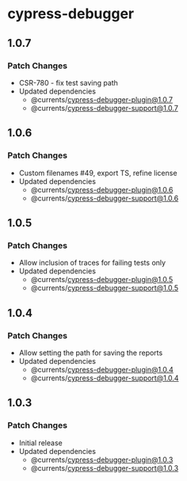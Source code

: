# cypress-debugger

## 1.0.7

### Patch Changes

- CSR-780 - fix test saving path
- Updated dependencies
  - @currents/cypress-debugger-plugin@1.0.7
  - @currents/cypress-debugger-support@1.0.7

## 1.0.6

### Patch Changes

- Custom filenames #49, export TS, refine license
- Updated dependencies
  - @currents/cypress-debugger-plugin@1.0.6
  - @currents/cypress-debugger-support@1.0.6

## 1.0.5

### Patch Changes

- Allow inclusion of traces for failing tests only
- Updated dependencies
  - @currents/cypress-debugger-plugin@1.0.5
  - @currents/cypress-debugger-support@1.0.5

## 1.0.4

### Patch Changes

- Allow setting the path for saving the reports
- Updated dependencies
  - @currents/cypress-debugger-plugin@1.0.4
  - @currents/cypress-debugger-support@1.0.4

## 1.0.3

### Patch Changes

- Initial release
- Updated dependencies
  - @currents/cypress-debugger-plugin@1.0.3
  - @currents/cypress-debugger-support@1.0.3
